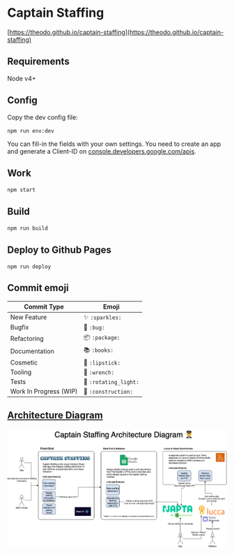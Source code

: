 # Captain Staffing

[https://theodo.github.io/captain-staffing](https://theodo.github.io/captain-staffing)

## Requirements

Node v4+

## Config

Copy the dev config file:

```
npm run env:dev
```

You can fill-in the fields with your own settings.
You need to create an app and generate a Client-ID on
[console.developers.google.com/apis](https://console.developers.google.com/apis/).

## Work

```
npm start
```

## Build

```
npm run build
```

## Deploy to Github Pages

```
npm run deploy
```

## Commit emoji

Commit Type            | Emoji
-----------------------|--------------
New Feature            | :sparkles: `:sparkles:`
Bugfix                 | :bug: `:bug:`
Refactoring            | :package: `:package:`
Documentation          | :books: `:books:`
Cosmetic               | :lipstick: `:lipstick:`
Tooling                | :wrench: `:wrench:`
Tests                  | :rotating_light: `:rotating_light:`
Work In Progress (WIP) | :construction: `:construction:`

## [Architecture Diagram](https://app.diagrams.net/#G1e2bzPIZCX5jeMCaOFt4A8heRurJYnbYe)

![architecture-diagram](src/assets/captain-staffing-architecture.drawio.png)
